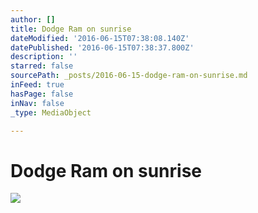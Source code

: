 ```yaml
---
author: []
title: Dodge Ram on sunrise
dateModified: '2016-06-15T07:38:08.140Z'
datePublished: '2016-06-15T07:38:37.800Z'
description: ''
starred: false
sourcePath: _posts/2016-06-15-dodge-ram-on-sunrise.md
inFeed: true
hasPage: false
inNav: false
_type: MediaObject

---
```

# Dodge Ram on sunrise
![](https://the-grid-user-content.s3-us-west-2.amazonaws.com/b28460b0-931f-455d-b445-d53d5ecb5fb0.jpg)